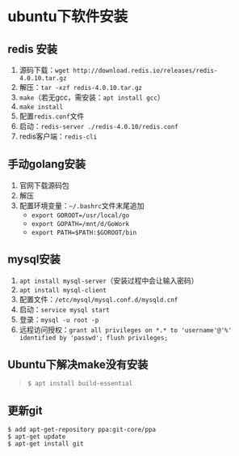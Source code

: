# ubuntu下软件安装

## redis 安装

1. 源码下载：``wget http://download.redis.io/releases/redis-4.0.10.tar.gz``
2. 解压：``tar -xzf redis-4.0.10.tar.gz``
3. ``make``（若无gcc，需安装：``apt install gcc``）
4. ``make install``
5. 配置``redis.conf``文件
6. 启动：``redis-server ./redis-4.0.10/redis.conf``
7. redis客户端：``redis-cli``

## 手动golang安装

1. 官网下载源码包
2. 解压
3. 配置环境变量：``~/.bashrc``文件末尾追加
    - ``export GOROOT=/usr/local/go``
    - ``export GOPATH=/mnt/d/GoWork``
    - ``export PATH=$PATH:$GOROOT/bin``

## mysql安装

1. ``apt install mysql-server``（安装过程中会让输入密码）
2. ``apt install mysql-client``
3. 配置文件：``/etc/mysql/mysql.conf.d/mysqld.cnf``
4. 启动：``service mysql start``
5. 登录：``mysql -u root -p``
6. 远程访问授权：``grant all privileges on *.* to 'username'@'%' identified by 'passwd'; flush privileges;``

## Ubuntu下解决make没有安装

> ``$ apt install build-essential``

## 更新git

```shell
$ add apt-get-repository ppa:git-core/ppa
$ apt-get update
$ apt-get install git
```